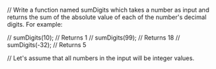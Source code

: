 // Write a function named sumDigits which takes a number as input and returns the sum of the absolute value of each of the number's decimal digits. For example:

//   sumDigits(10);  // Returns 1
//   sumDigits(99);  // Returns 18
//   sumDigits(-32); // Returns 5

// Let's assume that all numbers in the input will be integer values.